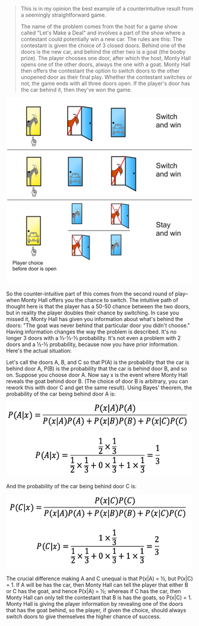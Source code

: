 > This is in my opinion the best example of a counterintuitive result from a seemingly straightforward game.
>
> The name of the problem comes from the host for a game show called "Let's Make a Deal" and involves a part of the show where a contestant could potentially win a new car. The rules are this: The contestant is given the choice of 3 closed doors. Behind one of the doors is the new car, and behind the other two is a goat (the booby prize). The player chooses one door, after which the host, Monty Hall opens one of the other doors, always the one with a goat. Monty Hall then offers the contestant the option to switch doors to the other unopened door as their final play. Whether the contestant switches or not, the game ends with all three doors open. If the player's door has the car behind it, then they've won the game.

<a href="https://www.youtube.com/watch?v=4Lb-6rxZxx0" title="Monty Hall Problem">
    <img alt="Monty Hall Problem" src="https://github.com/bubnicbf/cda_learning/blob/master/bayes_classifier/img/monty_hall.png" width="500px" height="500px" />
</a>

So the counter-intuitive part of this comes from the second round of play–when Monty Hall offers you the chance to switch.  The intuitive path of thought here is that the player has a 50-50 chance between the two doors, but in reality the player doubles their chance by switching.  In case you missed it, Monty Hall has given you information about what's behind the doors: "The goat was never behind that particular door you didn't choose."  Having information changes the way the problem is described.  It's no longer 3 doors with a ⅓-⅓-⅓ probability.  It's not even a problem with 2 doors and a ½-½ probability, because now you have prior information.  Here's the actual situation:

Let's call the doors A, B, and C so that P(A) is the probability that the car is behind door A, P(B) is the probability that the car is behind door B, and so on.  Suppose you choose door A.  Now say x is the event where Monty Hall reveals the goat behind door B.  (The choice of door B is arbitrary, you can rework this with door C and get the same result).  Using Bayes' theorem, the probability of the car being behind door A is:

<img alt="Monty Hall Problem" src="https://github.com/bubnicbf/cda_learning/blob/master/bayes_classifier/img/stay.png" width="500px" height="200px" />

And the probability of the car being behind door C is:

<img alt="Monty Hall Problem" src="https://github.com/bubnicbf/cda_learning/blob/master/bayes_classifier/img/switch.png" width="500px" height="200px" />

The crucial difference making A and C unequal is that P(x|A) = ½, but P(x|C) = 1. If A will be has the car, then Monty Hall can tell the player that either B or C has the goat, and hence P(x|A) = ½; whereas if C has the car, then Monty Hall can only tell the contestant that B is has the goats, so P(x|C) = 1.  Monty Hall is giving the player information by revealing one of the doors that has the goat behind, so the player, if given the choice, should always switch doors to give themselves the higher chance of success.